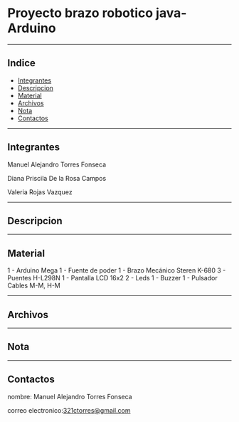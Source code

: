 # Proyecto  brazo robotico java-Arduino
***
## Indice
+ [Integrantes](#integrantes)
+ [Descripcion](#descripcion)
+ [Material](#material)
+ [Archivos](#archivos)
+ [Nota](#nota)
+ [Contactos](#contactos)
***
## Integrantes
Manuel Alejandro Torres Fonseca 

Diana Priscila De la Rosa Campos

Valeria Rojas Vazquez
***
## Descripcion

***
## Material

1 - Arduino Mega
1 - Fuente de poder
1 - Brazo Mecánico Steren K-680
3 - Puentes H-L298N
1 - Pantalla LCD 16x2
2 - Leds
1 - Buzzer
1 - Pulsador
    Cables M-M, H-M 

***
## Archivos 

***
## Nota

***
## Contactos
 nombre: Manuel Alejandro Torres Fonseca
 
 correo electronico:321ctorres@gmail.com
 
 
